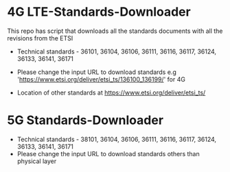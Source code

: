 # 4G LTE-Standards-Downloader

This repo has script that downloads all the standards documents with all the revisions from the ETSI

* Technical standards - 36101, 36104, 36106, 36111, 36116, 36117, 36124, 36133, 36141, 36171
* Please change the input URL to download standards e.g 'https://www.etsi.org/deliver/etsi_ts/136100_136199/' for 4G

* Location of other standards at https://www.etsi.org/deliver/etsi_ts/

# 5G Standards-Downloader

* Technical standards - 38101, 36104, 36106, 36111, 36116, 36117, 36124, 36133, 36141, 36171
* Please change the input URL to  download standards others than physical layer

